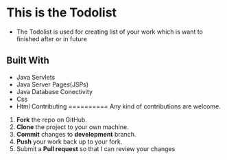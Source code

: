 # This is the Todolist 
* The Todolist is used for creating list of your work which is want to finished after or in future

## Built With

* Java Servlets
* Java Server Pages(JSPs)
* Java Database Conectivity
* Css 
* Html
Contributing
==========
Any kind of contributions are welcome.

1. **Fork** the repo on GitHub.
2. **Clone** the project to your own machine.
3. **Commit** changes to **development** branch.
4. **Push** your work back up to your fork.
5. Submit a **Pull request** so that I can review your changes